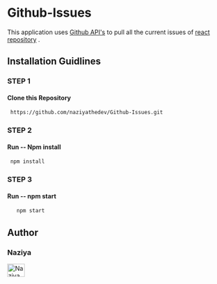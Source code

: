 # Github-Issues
This application uses [Github API's](https://api.github.com/) to pull all the current issues of [react repository](https://github.com/facebook/create-react-app/issues) . 

## Installation Guidlines

### STEP 1
#### Clone this Repository
 ```sh
  https://github.com/naziyathedev/Github-Issues.git
  ```
### STEP 2
 #### Run -- Npm install
  ```sh
   npm install
   ```
### STEP 3
#### Run -- npm start  
  
```sh
   npm start
   ```


## Author

### Naziya 

<a href="https://github.com/in/naziyathedev" target="blank"><img align="center" src="https://cdn.jsdelivr.net/npm/simple-icons@3.0.1/icons/github.svg" alt="Naziya" height="30" width="40" /></a>


